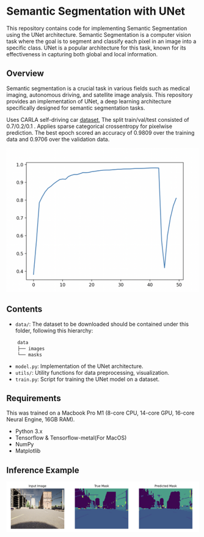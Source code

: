 # Semantic Segmentation with UNet

This repository contains code for implementing Semantic Segmentation using the UNet architecture. Semantic Segmentation is a computer vision task where the goal is to segment and classify each pixel in an image into a specific class. UNet is a popular architecture for this task, known for its effectiveness in capturing both global and local information.

## Overview

Semantic segmentation is a crucial task in various fields such as medical imaging, autonomous driving, and satellite image analysis. This repository provides an implementation of UNet, a deep learning architecture specifically designed for semantic segmentation tasks.

Uses CARLA self-driving car [dataset](https://paperswithcode.com/dataset/carla), The split train/val/test consisted of 0.7/0.2/0.1 . Applies sparse categorical crossentropy for pixelwise prediction. The best epoch scored an accuracy of 0.9809 over the training data and 0.9706 over the validation data.

![image info](ref/accuracy.png)

## Contents

- `data/`: The dataset to be downloaded should be contained under this folder, following this hierarchy:
```
    data
    ├── images
    └── masks
```
- `model.py`: Implementation of the UNet architecture.
- `utils/`: Utility functions for data preprocessing, visualization.
- `train.py`: Script for training the UNet model on a dataset.

## Requirements

This was trained on a Macbook Pro M1 (8-core CPU, 14-core GPU, 16-core Neural Engine, 16GB RAM).
- Python 3.x
- Tensorflow & Tensorflow-metal(For MacOS)
- NumPy
- Matplotlib

## Inference Example

![image info](ref/prediction.png)






